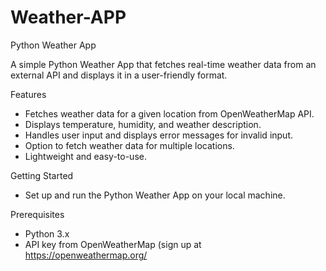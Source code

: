 # Weather-APP
Python Weather App

A simple Python Weather App that fetches real-time weather data from an external API and displays it in a user-friendly format.

Features
- Fetches weather data for a given location from OpenWeatherMap API.
- Displays temperature, humidity, and weather description.
- Handles user input and displays error messages for invalid input.
- Option to fetch weather data for multiple locations.
- Lightweight and easy-to-use.
  
Getting Started

- Set up and run the Python Weather App on your local machine.

Prerequisites
- Python 3.x
- API key from OpenWeatherMap (sign up at https://openweathermap.org/
